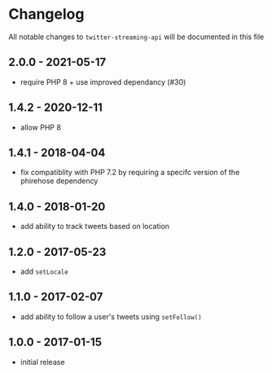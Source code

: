 # Changelog

All notable changes to `twitter-streaming-api` will be documented in this file

## 2.0.0 - 2021-05-17

- require PHP 8 + use improved dependancy (#30)

## 1.4.2 - 2020-12-11

- allow PHP 8

## 1.4.1 - 2018-04-04

- fix compatiblity with PHP 7.2 by requiring a specifc version of the phirehose dependency

## 1.4.0 - 2018-01-20

- add ability to track tweets based on location

## 1.2.0 - 2017-05-23

- add `setLocale`

## 1.1.0 - 2017-02-07

- add ability to follow a user's tweets using `setFollow()`

## 1.0.0 - 2017-01-15

- initial release
